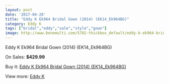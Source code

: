 ```yaml
---
layout: post
date: '2017-04-28'
title: "Eddy K Ek964 Bridal Gown (2014) (EK14_Ek964BG)"
category: Eddy K
tags: ["bridal","eddy","sale","style","gown"]
image: http://www.benemulti.com/5702-thickbox_default/eddy-k-ek964-bridal-gown-2014-ek14ek964bg.jpg
---
```

Eddy K Ek964 Bridal Gown (2014) (EK14_Ek964BG)

On Sales: **$429.99**
<a href="https://www.benemulti.com/en/eddy-knbspnbsp/2108-eddy-k-ek964-bridal-gown-2014-ek14ek964bg.html"><amp-img layout="responsive" width="600" height="600" src="//www.benemulti.com/5702-thickbox_default/eddy-k-ek964-bridal-gown-2014-ek14ek964bg.jpg" alt="Eddy K Ek964 Bridal Gown (2014) (EK14_Ek964BG) 0" /></a>
<a href="https://www.benemulti.com/en/eddy-knbspnbsp/2108-eddy-k-ek964-bridal-gown-2014-ek14ek964bg.html"><amp-img layout="responsive" width="600" height="600" src="//www.benemulti.com/5703-thickbox_default/eddy-k-ek964-bridal-gown-2014-ek14ek964bg.jpg" alt="Eddy K Ek964 Bridal Gown (2014) (EK14_Ek964BG) 1" /></a>

Buy it: [Eddy K Ek964 Bridal Gown (2014) (EK14_Ek964BG)](https://www.benemulti.com/en/eddy-knbspnbsp/2108-eddy-k-ek964-bridal-gown-2014-ek14ek964bg.html "Eddy K Ek964 Bridal Gown (2014) (EK14_Ek964BG)")

View more: [Eddy K](https://www.benemulti.com/en/23-eddy-knbspnbsp "Eddy K")